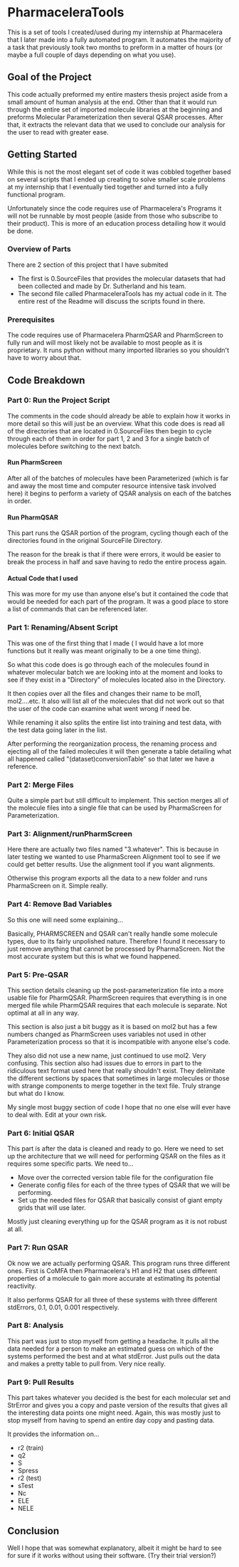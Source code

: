 # PharmaceleraTools

This is a set of tools I created/used during my internship at Pharmacelera that I later made into a fully automated program. It automates the majority of a task that previously took two months to preform in a matter of hours (or maybe a full couple of days depending on what you use).

## Goal of the Project

This code actually preformed my entire masters thesis project aside from a small amount of human analysis at the end. Other than that it would run through the entire set of imported molecule libraries at the beginning and preforms Molecular Parameterization then several QSAR processes. After that, it extracts the relevant data that we used to conclude our analysis for the user to read with greater ease.

## Getting Started

While this is not the most elegant set of code it was cobbled together based on several scripts that I ended up creating to solve smaller scale problems at my internship that I eventually tied together and turned into a fully functional program.

Unfortunately since the code requires use of Pharmacelera's Programs it will not be runnable by most people (aside from those who subscribe to their product). This is more of an education process detailing how it would be done.

### Overview of Parts

There are 2 section of this project that I have submited
* The first is 0.SourceFiles that provides the molecular datasets that had been collected and made by Dr. Sutherland and his team.
* The second file called PharmaceleraTools has my actual code in it. The entire rest of the Readme will discuss the scripts found in there. 


### Prerequisites

The code requires use of Pharmacelera PharmQSAR and PharmScreen to fully run and will most likely not be available to most people as it is proprietary. It runs python without many imported libraries so you shouldn't have to worry about that.




## Code Breakdown

### Part 0: Run the Project Script

The comments in the code should already be able to explain how it works in more detail so this will just be an overview. What this code does is read all of the directories that are located in 0.SourceFiles then begin to cycle through each of them in order for part 1, 2 and 3 for a single batch of molecules before switching to the next batch.

#### Run PharmScreen

After all of the batches of molecules have been Parameterized (which is far and away the most time and computer resource intensive task involved here) it begins to perform a variety of QSAR analysis on each of the batches in order.

#### Run PharmQSAR

This part runs the QSAR portion of the program, cycling though each of the directories found in the original SourceFile Directory.

The reason for the break is that if there were errors, it would be easier to break the process in half and save having to redo the entire process again.

#### Actual Code that I used

This was more for my use than anyone else's but it contained the code that would be needed for each part of the program. It was a good place to store a list of commands that can be referenced later.

### Part 1: Renaming/Absent Script

This was one of the first thing that I made ( I would have a lot more functions but it really was meant originally to be a one time thing).

So what this code does is go through each of the molecules found in whatever molecular batch we are looking into at the moment and looks to see if they exist in a "Directory" of molecules located also in the Directory.

It then copies over all the files and changes their name to be mol1, mol2....etc. It also will list all of the molecules that did not work out so that the user of the code can examine what went wrong if need be.

While renaming it also splits the entire list into training and test data, with the test data going later in the list.

After performing the reorganization process, the renaming process and ejecting all of the failed molecules it will then generate a table detailing what all happened called "(dataset)conversionTable" so that later we have a reference.


### Part 2: Merge Files

Quite a simple part but still difficult to implement. This section merges all of the molecule files into a single file that can be used by PharmaScreen for Parameterization.


### Part 3: Alignment/runPharmScreen

Here there are actually two files named "3.whatever". This is because in later testing we wanted to use PharmaScreen Alignment tool to see if we could get better results. Use the alignment tool if you want alignments.

Otherwise this program exports all the data to a new folder and runs PharmaScreen on it. Simple really.


### Part 4: Remove Bad Variables

So this one will need some explaining...

Basically, PHARMSCREEN and QSAR can't really handle some molecule types, due to its fairly unpolished nature. Therefore I found it necessary to just remove anything that cannot be processed by PharmaScreen. Not the most accurate system but this is what we found happened.


### Part 5: Pre-QSAR

This section details cleaning up the post-parameterization file into a more usable file for PharmQSAR. PharmScreen requires that everything is in one merged file while PharmQSAR requires that each molecule is separate. Not optimal at all in any way.

This section is also just a bit buggy as it is based on mol2 but has a few numbers changed as PharmScreen uses variables not used in other Parameterization process so that it is incompatible with anyone else's code.

They also did not use a new name, just continued to use mol2. Very confusing. This section also had issues due to errors in part to the ridiculous text format used here that really shouldn't exist. They delimitate the different sections by spaces that sometimes in large molecules or those with strange components to merge together in the text file. Truly strange but what do I know.

My single most buggy section of code I hope that no one else will ever have to deal with. Edit at your own risk.

### Part 6: Initial QSAR

This part is after the data is cleaned and ready to go. Here we need to set up the architecture that we will need for performing QSAR on the files as it requires some specific parts. We need to...
* Move over the corrected version table file for the configuration file
* Generate config files for each of the three types of QSAR that we will be performing.
* Set up the needed files for QSAR that basically consist of giant empty grids that will use later.

Mostly just cleaning everything up for the QSAR program as it is not robust at all.


### Part 7: Run QSAR

Ok now we are actually performing QSAR. This program runs three different ones. First is CoMFA then Pharmacelera's H1 and H2 that uses different properties of a molecule to gain more accurate at estimating its potential reactivity.

It also performs QSAR for all three of these systems with three different stdErrors, 0.1, 0.01, 0.001 respectively.


### Part 8: Analysis

This part was just to stop myself from getting a headache. It pulls all the data needed for a person to make an estimated guess on which of the systems performed the best and at what stdError. Just pulls out the data and makes a pretty table to pull from. Very nice really.


### Part 9: Pull Results

This part takes whatever you decided is the best for each molecular set and StrError and gives you a copy and paste version of the results that gives all the interesting data points one might need. Again, this was mostly just to stop myself from having to spend an entire day copy and pasting data.

It provides the information on...
* r2 (train)
* q2
* S
* Spress
* r2 (test)
* sTest
* Nc
* ELE
* NELE



## Conclusion

Well I hope that was somewhat explanatory, albeit it might be hard to see for sure if it works without using their software. (Try their trial version?)
